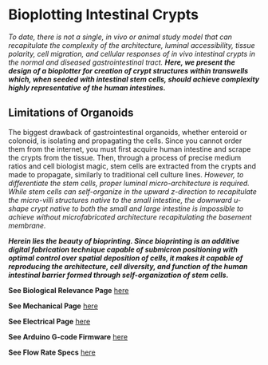 # Bioplotting Intestinal Crypts

  
_To date, there is not a single, in vivo or animal study model that can recapitulate the complexity of the architecture, luminal accessibility, tissue polarity, cell migration, and cellular responses of in vivo intestinal crypts in the normal and diseased gastrointestinal tract._ **_Here, we present the design of a bioplotter for creation of crypt structures within transwells which, when seeded with intestinal stem cells, should achieve complexity highly representative of the human intestines._**

## Limitations of Organoids

The biggest drawback of gastrointestinal organoids, whether enteroid or colonoid, is isolating and propagating the cells. Since you cannot order them from the internet, you must first acquire human intestine and scrape the crypts from the tissue. Then, through a process of precise medium ratios and cell biologist magic, stem cells are extracted from the crypts and made to propagate, similarly to traditional cell culture lines. _However, to differentiate the stem cells, proper luminal micro-architecture is required. While stem cells can self-organize in the upward z-direction to recapitulate the micro-villi structures native to the small intestine, the downward u-shape crypt native to both the small and large intestine is impossible to achieve without microfabricated architecture recapitulating the basement membrane._ 

**_Herein lies the beauty of bioprinting. Since bioprinting is an additive digital fabrication technique capable of submicron positioning with optimal control over spatial deposition of cells, it makes it capable of reproducing the architecture, cell diversity, and function of the human intestinal barrier formed through self-organization of stem cells._**



**See Biological Relevance Page** [here](daltonjay/Bioplotting-Crypts/Biological-Relevance)



**See Mechanical Page** [here](daltonjay/Bioplotting-Crypts/Mechanical-Assembly)



**See Electrical Page** [here](daltonjay/Bioplotting-Crypts/Electrical-Assembly)



**See Arduino G-code Firmware** [here](daltonjay/Bioplotting-Crypts/Arduino-G-Code)



**See Flow Rate Specs** [here](daltonjay/Bioplotting-Crypts/Specs)

